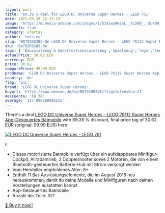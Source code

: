 ```yaml
---
layout: post
title: '69.38 % deal for LEGO DC Universe Super Heroes - LEGO 761'
date: 2021-09-28 22:31:13
image: 'https://m.media-amazon.com/images/I/51X5wyOHZaL._SL500_._SL400_.jpg'
comments: true
category: ofertas
author: 'tole.es'
slug: 'B0792RB3B5-de LEGO DC Universe Super Heroes - LEGO 76112 Super Heroes...'
sku: 'B0792RB3B5-de'
tags: [ 'Bauspielzeug & Konstruktionsspielzeug','Spielzeug','lego','lego dc universe super heroes', ]
actualPrice: 30.62 EUR
currency: EUR
price: 30.62
comparePrice: 99.99 EUR
prodname: 'LEGO DC Universe Super Heroes - LEGO 76112 Super Heroes App-Gesteuertes Batmobile'
country: 'de'
flag: '🇩🇪'
brand: 'LEGO DC Universe Super Heroes'
buyurl: 'https://www.amazon.de/dp/B0792RB3B5/?tag=tolees0ca-21'
descuento: '69.38'
average: '117.090268096515'
---
```


There's a deal [LEGO DC Universe Super Heroes - LEGO 76112 Super Heroes App-Gesteuertes Batmobile](https://www.amazon.de/dp/B0792RB3B5/?tag=tolees0ca-21)  with  69.38 % discount, final price tag of  30.62 EUR (original: 99.99 EUR) here:

[![LEGO DC Universe Super Heroes - LEGO 761](https://m.media-amazon.com/images/I/51X5wyOHZaL._SL500_._SL400_.jpg)](https://www.amazon.de/dp/B0792RB3B5/?tag=tolees0ca-21)

ℹ️:

- Dieses motorisierte Batmobile verfügt über ein aufklappbares Minifigur-Cockpit, Allradantrieb, 2 Doppelshooter sowie 2 Motoren, die von einem Bluetooth-gesteuerten Batterie-Hub mit Strom versorgt werden
- Vom Hersteller empfohlenes Alter: 8+
- Enthält 11 Bat-Ausrüstungselemente, die im August 2018 neu herauskommen, damit du deine Modelle und Minifiguren nach deinen Vorstellungen ausstatten kannst
- App-Gesteuertes Batmobile
- Anzahl der Teile: 321

[🛒 Buy it now!!](https://www.amazon.de/dp/B0792RB3B5/?tag=tolees0ca-21)
